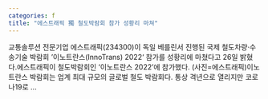 ```yaml
---
categories: f
title: "에스트래픽 獨 철도박람회 참가 성황리 마쳐"
---
```

 교통솔루션 전문기업 에스트래픽(234300)이 독일 베를린서 진행된 국제 철도차량·수송기술 박람회 ’이노트란스(InnoTrans) 2022‘ 참가를 성황리에 마쳤다고 26일 밝혔다.에스트래픽이 철도박람회인 ‘이노트란스 2022’에 참가했다. (사진=에스트래픽)이노트란스 박람회는 업계 최대 규모의 글로벌 철도 박람회다. 통상 격년으로 열리지만 코로나19로 ...